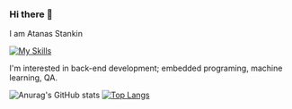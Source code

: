 ### Hi there 👋
I am Atanas Stankin

[![My Skills](https://skillicons.dev/icons?i=py,js,html,css,django,postgresql,mysql,arduino)](https://skillicons.dev)

 I'm interested in back-end development; embedded programing, machine learning, QA.
 
![Anurag's GitHub stats](https://github-readme-stats.vercel.app/api?username=astankin&show_icons=true)
<picture>
[![Top Langs](https://github-readme-stats.vercel.app/api/top-langs/?username=astankin)](https://github.com/astankin/github-readme-stats)
